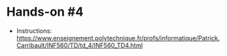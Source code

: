 # Hands-on #4

- Instructions: https://www.enseignement.polytechnique.fr/profs/informatique/Patrick.Carribault/INF560/TD/td_4/INF560_TD4.html
